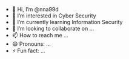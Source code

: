 - 👋 Hi, I’m @nna99d
- 👀 I’m interested in Cyber Security
- 🌱 I’m currently learning Information Security
- 💞️ I’m looking to collaborate on ...
- 📫 How to reach me ...
- 😄 Pronouns: ...
- ⚡ Fun fact: ...

<!---
nna99d/nna99d is a ✨ special ✨ repository because its `README.md` (this file) appears on your GitHub profile.
You can click the Preview link to take a look at your changes.
--->
